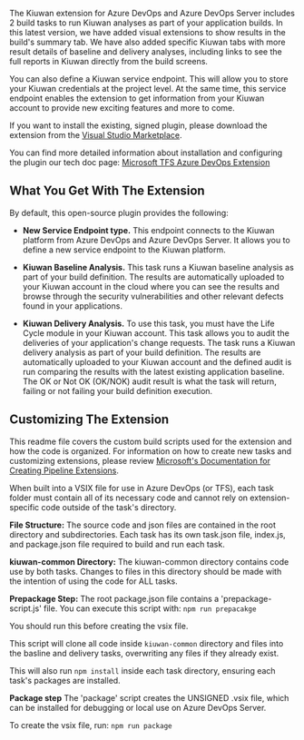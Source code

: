 The Kiuwan extension for Azure DevOps and Azure DevOps Server includes 2 build tasks to run Kiuwan analyses as part of your application builds. In this latest version, we have added visual extensions to show results in the build's summary tab. We have also added specific Kiuwan tabs with more result details of baseline and delivery analyses, including links to see the full reports in Kiuwan directly from the build screens.

You can also define a Kiuwan service endpoint. This will allow you to store your Kiuwan credentials at the project level. At the same time, this service endpoint enables the extension to get information from your Kiuwan account to provide new exciting features and more to come.

If you want to install the existing, signed plugin, please download the extension from the [Visual Studio Marketplace](https://marketplace.visualstudio.com/items?itemName=kiuwan-publisher.kiuwan-analysis-extension).

You can find more detailed information about installation and configuring the plugin our tech doc page: [Microsoft TFS Azure DevOps Extension](https://support.kiuwan.com/hc/en-us/articles/36335481452817-Microsoft-TFS-Azure-DevOps-Extension)

## What You Get With The Extension ##

By default, this open-source plugin provides the following: 

- **New Service Endpoint type.** This endpoint connects to the Kiuwan platform from Azure DevOps and Azure DevOps Server. It allows you to define a new service endpoint to the Kiuwan platform.

- **Kiuwan Baseline Analysis.** This task runs a Kiuwan baseline analysis as part of your build definition. The results are automatically uploaded to your Kiuwan account in the cloud where you can see the results and browse through the security vulnerabilities and other relevant defects found in your applications.

- **Kiuwan Delivery Analysis.** To use this task, you must have the Life Cycle module in your Kiuwan account. This task allows you to audit the deliveries of your application's change requests. The task runs a Kiuwan delivery analysis as part of your build definition. The results are automatically uploaded to your Kiuwan account and the defined audit is run comparing the results with the latest existing application baseline. The OK or Not OK (OK/NOK) audit result is what the task will return, failing or not failing your build definition execution.

## Customizing The Extension ##

This readme file covers the custom build scripts used for the extension and how the code is organized. For information on how to create new tasks and customizing extensions, please review [Microsoft's Documentation for Creating Pipeline Extensions](https://learn.microsoft.com/en-us/azure/devops/extend/develop/add-build-task?view=azure-devops).

When built into a VSIX file for use in Azure DevOps (or TFS), each task folder must contain all of its necessary code and cannot rely on extension-specific code outside of the task's directory.

**File Structure:** 
The source code and json files are contained in the root directory and subdirectories. Each task has its own task.json file, index.js, and package.json file required to build and run each task.

**kiuwan-common Directory:** 
The kiuwan-common directory contains code use by both tasks. Changes to files in this directory should be made with the intention of using the code for ALL tasks.

**Prepackage Step:** 
The root package.json file contains a 'prepackage-script.js' file. You can execute this script with:
`npm run prepacakge`

You should run this before creating the vsix file.

This script will clone all code inside `kiuwan-common` directory and files into the basline and delivery tasks, overwriting any files if they already exist.

This will also run `npm install` inside each task directory, ensuring each task's packages are installed.

**Package step** 
The 'package' script creates the UNSIGNED .vsix file, which can be installed for debugging or local use on Azure DevOps Server.

To create the vsix file, run:
`npm run package`